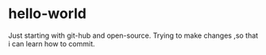 # hello-world
Just starting with git-hub and open-source.
Trying to make changes ,so that i can learn how to commit.
